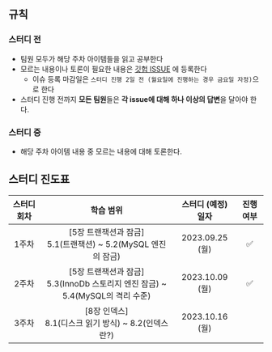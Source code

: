 ## 규칙
### 스터디 전
* 팀원 모두가 해당 주차 아이템들을 읽고 공부한다
* 모르는 내용이나 토론이 필요한 내용은 [깃헙 ISSUE](https://github.com/2023-java-study/book-study/issues) 에 등록한다
  * 이슈 등록 마감일은 `스터디 진행 2일 전 (월요일에 진행하는 경우 금요일 자정)`으로 한다
* 스터디 진행 전까지 **모든 팀원**들은 **각 issue에 대해 하나 이상의 답변**을 달아야 한다.

### 스터디 중
* 해당 주차 아이템 내용 중 모르는 내용에 대해 토론한다.

## 스터디 진도표
| 스터디 회차 | 학습 범위 | 스터디 (예정) 일자 | 진행 여부 |
| :---: | :---: | :---: | :---: |
| 1주차 | [5장 트랜잭션과 잠금]<br>5.1(트랜잭션) ~ 5.2(MySQL 엔진의 잠금) | 2023.09.25 (월) | ✅ |
| 2주차 | [5장 트랜잭션과 잠금]<br>5.3(InnoDb 스토리지 엔진 잠금) ~ 5.4(MySQL의 격리 수준) | 2023.10.09 (월) | ✅ |
| 3주차 | [8장 인덱스]<br>8.1(디스크 읽기 방식) ~ 8.2(인덱스란?) | 2023.10.16 (월) |  |
